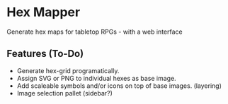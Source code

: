 # Hex Mapper
Generate hex maps for tabletop RPGs - with a web interface

## Features (To-Do)
- Generate hex-grid programatically.
- Assign SVG or PNG to individual hexes as base image.
- Add scaleable symbols and/or icons on top of base images. (layering)
- Image selection pallet (sidebar?)